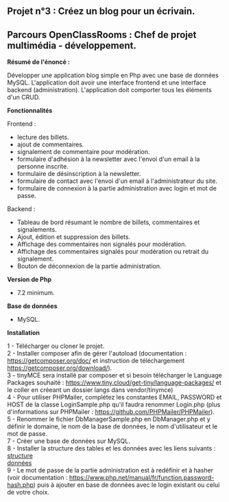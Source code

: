 ## Projet n°3 : Créez un blog pour un écrivain.
## Parcours OpenClassRooms : Chef de projet multimédia  - développement.

**Résumé de l'énoncé :** 

Développer une application blog simple en Php avec une base de données MySQL. L'application doit avoir une interface frontend et une interface backend (administration). L'application doit comporter tous les éléments d'un CRUD.

**Fonctionnalités**

Frontend : 
 - lecture des billets.
 - ajout de commentaires.
 - signalement de commentaire pour modération.
 - formulaire d'adhésion à la newsletter avec l'envoi d'un email à la personne inscrite.
 - formulaire de désinscription à la newsletter.
 - formulaire de contact avec l'envoi d'un email à l'administrateur du site.
 - formulaire de connexion à la partie administration avec login et mot de passe.

Backend : 
 - Tableau de bord résumant le nombre de billets, commentaires et signalements.
 - Ajout, édition et suppression des billets.
 - Affichage des commentaires non signalés pour modération.
 - Affichage des commentaires signalés pour modération ou retrait du signalement.
 - Bouton de déconnexion de la partie administration.
 
 
 **Version de Php**
 
- 7.2 minimum.
 
 **Base de données**
 
 - MySQL.
 
**Installation**

1 - Télécharger ou cloner le projet.  
2 - Installer composer afin de gérer l'autoload (documentation : https://getcomposer.org/doc/ et instruction de téléchargement https://getcomposer.org/download/).  
3 - tinyMCE sera installé par composer et si besoin télécharger le Language Packages souhaité : https://www.tiny.cloud/get-tiny/language-packages/ et le coller en créeant un dossier langs dans vendor/tinymce)  
4 - Pour utiliser PHPMailer, complétez les constantes EMAIL, PASSWORD et HOST de la classe LoginSample.php qu'il faudra renommer Login.php (plus d'informations sur PHPMailer : https://github.com/PHPMailer/PHPMailer).  
5 - Renommer le fichier DbManagerSample.php en DbManager.php et y définir le domaine, le nom de la base de données, le nom d'utilisateur et le mot de passe.  
7 - Créer une base de données sur MySQL.  
8 - Installer la structure des tables et les données avec les liens suivants :  
 [structure](./sql/structure.sql)  
 [données](./sql/données.sql)  
9 - Le mot de passe de la partie administration est à redéfinir et à hasher (voir documentation : https://www.php.net/manual/fr/function.password-hash.php) puis à ajouter en base de données avec le login existant ou celui de votre choix.
 